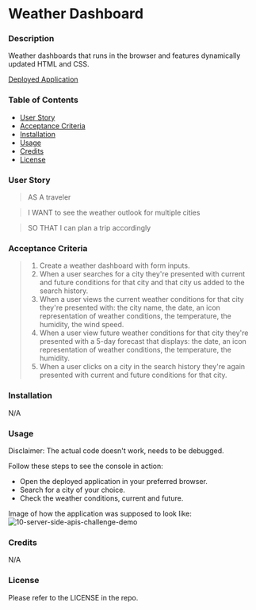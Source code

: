 # Weather Dashboard

### Description
Weather dashboards that runs in the browser and features dynamically updated HTML and CSS.

[Deployed Application](https://volfovaklara.github.io/weather-dashboard/)

### Table of Contents
* [User Story](#user-story) 
* [Acceptance Criteria](#acceptance-criteria)
* [Installation](#installation)
* [Usage](#usage)
* [Credits](#credits)
* [License](#license)

### User Story
> AS A traveler

> I WANT to see the weather outlook for multiple cities

> SO THAT I can plan a trip accordingly

### Acceptance Criteria
> 1. Create a weather dashboard with form inputs.
  > 2. When a user searches for a city they're presented with     current and future conditions for that city and that city us     added to the search history.
  > 3. When a user views the current weather conditions for that city they're presented with: the city name, the date, an icon representation of weather conditions, the temperature, the humidity, the wind speed.
  >   4. When a user view future weather conditions for that city they're presented with a 5-day forecast that displays: the date, an icon representation of weather conditions, the temperature, the humidity.
  >   5. When a user clicks on a city in the search history they're again presented with current and future conditions for that city.

### Installation
N/A

### Usage
Disclaimer: The actual code doesn't work, needs to be debugged.

Follow these steps to see the console in action:

+ Open the deployed application in your preferred browser.
+ Search for a city of your choice.
+ Check the weather conditions, current and future.

Image of how the application was supposed to look like:
![10-server-side-apis-challenge-demo](https://github.com/volfovaklara/weather-dashboard/assets/139559885/908da29d-696e-4210-b7d2-6097f83e2d72)

### Credits
N/A

### License
Please refer to the LICENSE in the repo.

